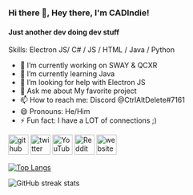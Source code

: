 ### Hi there 👋, Hey there, I'm CADIndie!
#### Just another dev doing dev stuff 

Skills: Electron JS/ C# / JS / HTML / Java / Python

- 🔭 I’m currently working on SWAY & QCXR 
- 🌱 I’m currently learning Java 
- 🤔 I’m looking for help with Electron JS 
- 💬 Ask me about My favorite project 
- 📫 How to reach me: Discord @CtrlAltDelete#7161 
- 😄 Pronouns: He/Him 
- ⚡ Fun fact: I have a LOT of connections ;) 


[<img src='https://cdn.jsdelivr.net/npm/simple-icons@3.0.1/icons/github.svg' alt='github' height='40'>](https://github.com/CADIndie)  [<img src='https://cdn.jsdelivr.net/npm/simple-icons@3.0.1/icons/twitter.svg' alt='twitter' height='40'>](https://twitter.com/CADIndie)  [<img src='https://cdn.jsdelivr.net/npm/simple-icons@3.0.1/icons/youtube.svg' alt='YouTube' height='40'>](https://www.youtube.com/channel/UCV9ycAg5uiu9BJm6WJ_YM3w)  [<img src='https://cdn.jsdelivr.net/npm/simple-icons@3.0.1/icons/reddit.svg' alt='Reddit' height='40'>](https://www.reddit.com/user/CtrlAltDeleteTTV)  [<img src='https://cdn.jsdelivr.net/npm/simple-icons@3.0.1/icons/icloud.svg' alt='website' height='40'>](https://cadinide.dev)  

[![Top Langs](https://github-readme-stats.vercel.app/api/top-langs/?username=CADIndie)](https://github.com/anuraghazra/github-readme-stats)  

![GitHub streak stats](https://github-readme-streak-stats.herokuapp.com/?user=CADIndie)  

